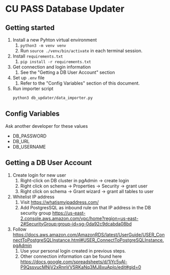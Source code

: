 # CU PASS Database Updater

## Getting started
1. Install a new Pyhton virtual environment
   1. `python3 -m venv venv`
   1. Run `source ./venv/bin/activate` in each terminal session.
1. Install `requirements.txt`
   1. `pip install -r requirements.txt`
1. Get connection and login information
   1. See the "Getting a DB User Account" section
1. Set up `.env` file
   1. Refer to the "Config Variables" section of this document.
1. Run importer script
   ```bash
   python3 db_updater/data_importer.py
   ```

## Config Variables
Ask another developer for these values

- DB_PASSWORD
- DB_URL
- DB_USERNAME

## Getting a DB User Account
1. Create login for new user
   1. Right-click on DB cluster in pgAdmin -> create login
   1. Right click on schema -> Properties -> Security -> grant user
   1. Right click on schema -> Grant wizard -> grant all tables to user
1. Whitelist IP address
   1. Visit https://whatismyipaddress.com/
   1. Add PostgresSQL as inbound rule on that IP address in the DB security group
https://us-east-2.console.aws.amazon.com/vpc/home?region=us-east-2#SecurityGroup:group-id=sg-0da92c9dcabda08bd
1. Follow https://docs.aws.amazon.com/AmazonRDS/latest/UserGuide/USER_ConnectToPostgreSQLInstance.html#USER_ConnectToPostgreSQLInstance.pgAdmin
   1. Use your personal login created in previous steps.
   1. Other connection information can be found here https://docs.google.com/spreadsheets/d/1jYc5yAl-P9QssvucMNjV2xRnnVV5RKaNq3MJ8xuAplo/edit#gid=0
